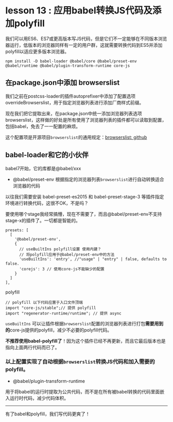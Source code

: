 # lesson 13 : 应用babel转换JS代码及添加polyfill

我们可以用ES6、ES7或更高版本写JS代码，但是它们不一定能够在不同版本浏览器运行，低版本的浏览器同样有一定的用户群，这就需要转换代码到ES5并添加polyfill以适应更多版本浏览器。

```
npm install -D babel-loader @babel/core @babel/preset-env @babel/runtime @babel/plugin-transform-runtime core-js
```

## 在package.json中添加 browserslist

我们之前在postcss-loader的插件autoprefixer中添加了配置选项overrideBrowserslist，用于指定浏览器列表进行添加厂商样式前缀。

现在我们把它提取出来，在package.json中统一添加浏览器列表选项browserslist，这样做的好处是所有使用了浏览器列表的插件都可以读取到配置，包括babel，免去了一一配置的麻烦。

这个配置项是开源项目`browserslist`的通用规定：[browserslist: github](https://github.com/browserslist/browserslist#full-list)

## babel-loader和它的小伙伴

babel7开始，它的库都是@babel/xxx

+ @babel/preset-env 根据指定的浏览器列表`browserslist`进行自动转换适合浏览器的代码

以往我们需要安装 babel-preset-es2015 和 babel-preset-stage-3 等插件指定环境进行转换代码，这很不OK，不是吗？

要使用哪个stage我经常搞懵，现在不需要了，而且@babel/preset-env不支持stage-x的插件了。一切都是智能的。

```
presets: [
  [
    '@babel/preset-env',
    {
      // useBuiltIns polyfill设置 使用内建？
      // 将polyfill应用于@babel/preset-env中的方法
      'useBuiltIns': 'entry', //"usage" | "entry" | false, defaults to false.
      'corejs': 3 // 使用core-js不能缺少的配置
    }
  ]
],
```
polyfill
```
// polyfill 以下代码应置于入口文件顶端
import "core-js/stable";// 提供 polyfill
import "regenerator-runtime/runtime"; // 提供 async
```

`useBuiltIns` 可以让插件根据`browserslist`配置的浏览器列表进行打包**需要用到的**core-js提供的polyfill，减少不必要的polyfill代码。

**不推荐使用babel-polyfill了**！因为这个插件已经不再更新，而且它最后版本也是指向上面两行代码而已了。

### 以上配置实现了自动根据`browserslist`**转换JS代码**和**加入需要的polyfill**。


+ @babel/plugin-transform-runtime

用于将babel的运行时提取为公共代码，而不是在所有被babel转换的代码里面嵌入运行时代码，减少代码体积。

---

有了babel和polyfill，我们写代码更爽了！

